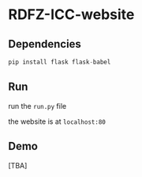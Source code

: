 # RDFZ-ICC-website



## Dependencies

```python
pip install flask flask-babel
```



## Run

run the  `run.py`  file

the website is at  `localhost:80` 


## Demo
[TBA]